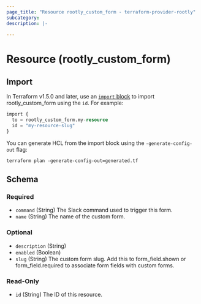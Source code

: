 ```yaml
---
page_title: "Resource rootly_custom_form - terraform-provider-rootly"
subcategory:
description: |-
    
---
```


# Resource (rootly_custom_form)





## Import

In Terraform v1.5.0 and later, use an [`import` block](https://developer.hashicorp.com/terraform/language/import) to import rootly_custom_form using the `id`. For example:

```terraform
import {
  to = rootly_custom_form.my-resource
  id = "my-resource-slug"
}
```

You can generate HCL from the import block using the `-generate-config-out` flag:

```console
terraform plan -generate-config-out=generated.tf
```

<!-- schema generated by tfplugindocs -->
## Schema

### Required

- `command` (String) The Slack command used to trigger this form.
- `name` (String) The name of the custom form.

### Optional

- `description` (String)
- `enabled` (Boolean)
- `slug` (String) The custom form slug. Add this to form_field.shown or form_field.required to associate form fields with custom forms.

### Read-Only

- `id` (String) The ID of this resource.
